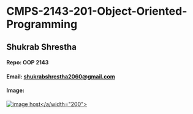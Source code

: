 # CMPS-2143-201-Object-Oriented-Programming
## Shukrab Shrestha

#### Repo: OOP 2143

#### Email: shukrabshrestha2060@gmail.com

#### Image:

<a href="https://imgbox.com/wzfuruNj" target="_blank"><img src="https://thumbs2.imgbox.com/fa/b9/wzfuruNj_t.jpg" alt="image host"/></a/width="200">
